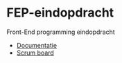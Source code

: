 # FEP-eindopdracht
Front-End programming eindopdracht <br />
* [Documentatie]()
* [Scrum board](https://github.com/GewoonMaarten/FEP-eindopdracht/projects/1)
